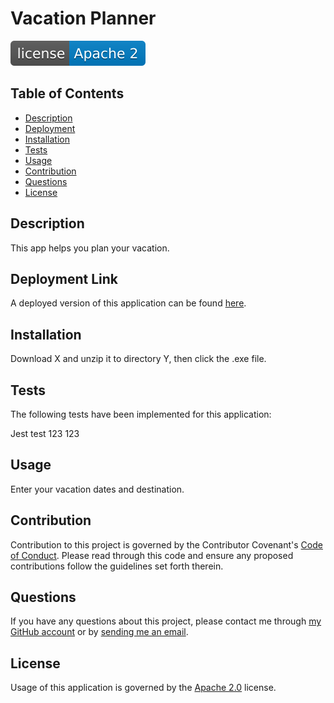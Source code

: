 # Vacation Planner
![License Badge](./assets/images/license-Apache-2-blue.svg)
    
## Table of Contents

* [Description](#description)
* [Deployment](<#deployment>)
* [Installation](#installation)
* [Tests](<#tests>)
* [Usage](#usage)
* [Contribution](#contribution)
* [Questions](#questions)
* [License](#license)


## Description

This app helps you plan your vacation.

## Deployment Link

A deployed version of this application can be found [here](https://www.google.com/).

## Installation

Download X and unzip it to directory Y, then click the .exe file.

## Tests

The following tests have been implemented for this application:

Jest test 123 123

## Usage

Enter your vacation dates and destination.

## Contribution

Contribution to this project is governed by the Contributor Covenant's [Code of Conduct](https://www.contributor-covenant.org/version/2/1/code_of_conduct/). Please read through this code and ensure any proposed contributions follow the guidelines set forth therein.

## Questions

If you have any questions about this project, please contact me through [my GitHub account](https://github.com/dingdongdummyprofile) or by [sending me an email](mailto:dingdongdummyemail@dingdongdummy.com).

## License

Usage of this application is governed by the [Apache 2.0](https://opensource.org/licenses/Apache-2.0) license.

